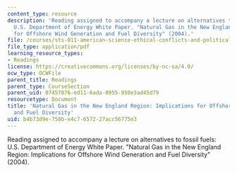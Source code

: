 ```yaml
---
content_type: resource
description: 'Reading assigned to accompany a lecture on alternatives to fossil fuels:
  U.S. Department of Energy White Paper. "Natural Gas in the New England Region: Implications
  for Offshore Wind Generation and Fuel Diversity" (2004).'
file: /courses/sts-011-american-science-ethical-conflicts-and-political-choices-fall-2007/b4b73d9e758be4c7657227acc56775e3_20_doe_wind.pdf
file_type: application/pdf
learning_resource_types:
- Readings
license: https://creativecommons.org/licenses/by-nc-sa/4.0/
ocw_type: OCWFile
parent_title: Readings
parent_type: CourseSection
parent_uid: 07457876-ed11-6ada-0955-950e3ad45d79
resourcetype: Document
title: 'Natural Gas in the New England Region: Implications for Offshore Wind Generation
  and Fuel Diversity'
uid: b4b73d9e-758b-e4c7-6572-27acc56775e3
---
```

Reading assigned to accompany a lecture on alternatives to fossil fuels: U.S. Department of Energy White Paper. "Natural Gas in the New England Region: Implications for Offshore Wind Generation and Fuel Diversity" (2004).